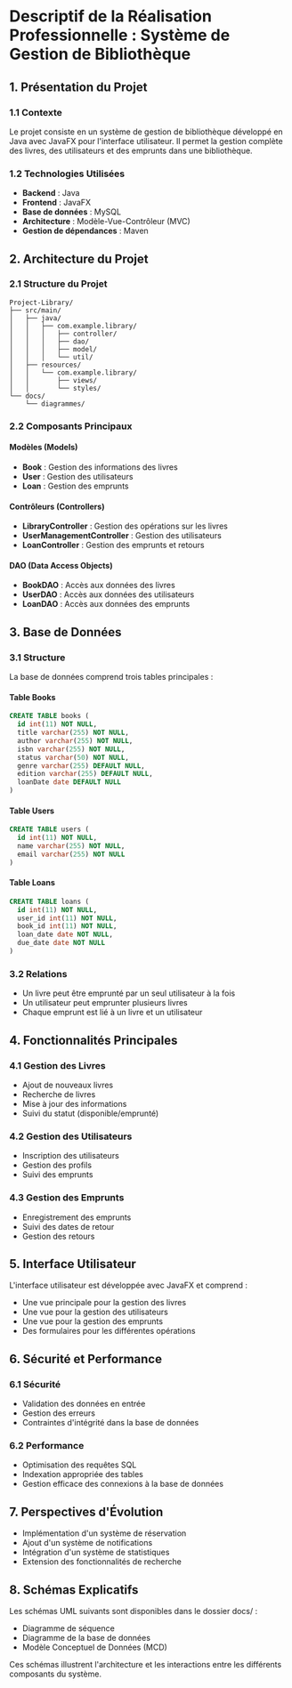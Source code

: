 # Descriptif de la Réalisation Professionnelle : Système de Gestion de Bibliothèque

## 1. Présentation du Projet

### 1.1 Contexte
Le projet consiste en un système de gestion de bibliothèque développé en Java avec JavaFX pour l'interface utilisateur. Il permet la gestion complète des livres, des utilisateurs et des emprunts dans une bibliothèque.

### 1.2 Technologies Utilisées
- **Backend** : Java
- **Frontend** : JavaFX
- **Base de données** : MySQL
- **Architecture** : Modèle-Vue-Contrôleur (MVC)
- **Gestion de dépendances** : Maven

## 2. Architecture du Projet

### 2.1 Structure du Projet
```
Project-Library/
├── src/main/
│   ├── java/
│   │   ├── com.example.library/
│   │   │   ├── controller/
│   │   │   ├── dao/
│   │   │   ├── model/
│   │   │   └── util/
│   ├── resources/
│   │   └── com.example.library/
│   │       ├── views/
│   │       └── styles/
└── docs/
    └── diagrammes/
```

### 2.2 Composants Principaux

#### Modèles (Models)
- **Book** : Gestion des informations des livres
- **User** : Gestion des utilisateurs
- **Loan** : Gestion des emprunts

#### Contrôleurs (Controllers)
- **LibraryController** : Gestion des opérations sur les livres
- **UserManagementController** : Gestion des utilisateurs
- **LoanController** : Gestion des emprunts et retours

#### DAO (Data Access Objects)
- **BookDAO** : Accès aux données des livres
- **UserDAO** : Accès aux données des utilisateurs
- **LoanDAO** : Accès aux données des emprunts

## 3. Base de Données

### 3.1 Structure
La base de données comprend trois tables principales :

#### Table Books
```sql
CREATE TABLE books (
  id int(11) NOT NULL,
  title varchar(255) NOT NULL,
  author varchar(255) NOT NULL,
  isbn varchar(255) NOT NULL,
  status varchar(50) NOT NULL,
  genre varchar(255) DEFAULT NULL,
  edition varchar(255) DEFAULT NULL,
  loanDate date DEFAULT NULL
)
```

#### Table Users
```sql
CREATE TABLE users (
  id int(11) NOT NULL,
  name varchar(255) NOT NULL,
  email varchar(255) NOT NULL
)
```

#### Table Loans
```sql
CREATE TABLE loans (
  id int(11) NOT NULL,
  user_id int(11) NOT NULL,
  book_id int(11) NOT NULL,
  loan_date date NOT NULL,
  due_date date NOT NULL
)
```

### 3.2 Relations
- Un livre peut être emprunté par un seul utilisateur à la fois
- Un utilisateur peut emprunter plusieurs livres
- Chaque emprunt est lié à un livre et un utilisateur

## 4. Fonctionnalités Principales

### 4.1 Gestion des Livres
- Ajout de nouveaux livres
- Recherche de livres
- Mise à jour des informations
- Suivi du statut (disponible/emprunté)

### 4.2 Gestion des Utilisateurs
- Inscription des utilisateurs
- Gestion des profils
- Suivi des emprunts

### 4.3 Gestion des Emprunts
- Enregistrement des emprunts
- Suivi des dates de retour
- Gestion des retours

## 5. Interface Utilisateur

L'interface utilisateur est développée avec JavaFX et comprend :
- Une vue principale pour la gestion des livres
- Une vue pour la gestion des utilisateurs
- Une vue pour la gestion des emprunts
- Des formulaires pour les différentes opérations

## 6. Sécurité et Performance

### 6.1 Sécurité
- Validation des données en entrée
- Gestion des erreurs
- Contraintes d'intégrité dans la base de données

### 6.2 Performance
- Optimisation des requêtes SQL
- Indexation appropriée des tables
- Gestion efficace des connexions à la base de données

## 7. Perspectives d'Évolution

- Implémentation d'un système de réservation
- Ajout d'un système de notifications
- Intégration d'un système de statistiques
- Extension des fonctionnalités de recherche

## 8. Schémas Explicatifs

Les schémas UML suivants sont disponibles dans le dossier docs/ :
- Diagramme de séquence
- Diagramme de la base de données
- Modèle Conceptuel de Données (MCD)

Ces schémas illustrent l'architecture et les interactions entre les différents composants du système.
